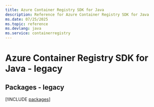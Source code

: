 ```yaml
---
title: Azure Container Registry SDK for Java
description: Reference for Azure Container Registry SDK for Java
ms.date: 07/25/2025
ms.topic: reference
ms.devlang: java
ms.service: containerregistry
---
```

# Azure Container Registry SDK for Java - legacy
## Packages - legacy
[!INCLUDE [packages](container-registry-index.md)]
